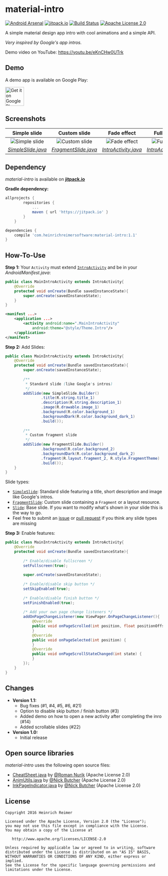 material-intro
=======================

[![Android Arsenal][23]][24]
[![jitpack.io][18]][4]
[![Build Status][19]][20]
[![Apache License 2.0][21]][22]

A simple material design app intro with cool animations and a simple API.

_Very inspired by Google's app intros._

Demo video on YouTube: https://youtu.be/eKnCHw0UTrk

Demo
----
A demo app is available on Google Play:

<a href="https://play.google.com/store/apps/details?id=com.heinrichreimersoftware.materialintro.demo">
	<img alt="Get it on Google Play" src="https://play.google.com/intl/en_us/badges/images/generic/en-play-badge.png" height="60" />
</a>

Screenshots
-----------

| Simple slide | Custom slide | Fade effect | Fullscreen |
|:-:|:-:|:-:|:-:|
| ![Simple slide][12] | ![Custom slide][13] | ![Fade effect][14] | ![Fullscreen][15] |
| [_SimpleSlide.java_][1] | [_FragmentSlide.java_][2] | [_IntroActivity.java_][3] | [_IntroActivity.java_][3] |

Dependency
----------

*material-intro* is available on [**jitpack.io**][4]

**Gradle dependency:**
````gradle
allprojects {
		repositories {
			...
			maven { url 'https://jitpack.io' }
		}
	}
````
````gradle
dependencies {
    compile 'com.heinrichreimersoftware:material-intro:1.1'
}
````

How-To-Use
-----

**Step 1:** Your `Activity` must extend [`IntroActivity`][3] and be in your *AndroidManifest.java*:
````java
public class MainIntroActivity extends IntroActivity{
    @Override
    protected void onCreate(Bundle savedInstanceState){
        super.onCreate(savedInstanceState);
    }
}
````

````xml
<manifest ...>
    <application ...>
        <activity android:name=".MainIntroActivity"
            android:theme="@style/Theme.Intro"/>
    </application>
</manifest>
````

**Step 2:** Add Slides:
````java
public class MainIntroActivity extends IntroActivity{
    @Override
    protected void onCreate(Bundle savedInstanceState){
        super.onCreate(savedInstanceState);
        
        /**
         * Standard slide (like Google's intros)
         */
        addSlide(new SimpleSlide.Builder()
                .title(R.string.title_1)
                .description(R.string.description_1)
                .image(R.drawable.image_1)
                .background(R.color.background_1)
                .backgroundDark(R.color.background_dark_1)
                .build());
        
        /**
         * Custom fragment slide
         */ 
        addSlide(new FragmentSlide.Builder()
                .background(R.color.background_2)
                .backgroundDark(R.color.background_dark_2)
                .fragment(R.layout.fragment_2, R.style.FragmentTheme)
                .build());
    }
}
````
Slide types:

- [`SimpleSlide`][2]: Standard slide featuring a title, short description and image like Google's intros.
- [`FragmentSlide`][1]: Custom slide containing a `Fragment` or a layout resource.
- [`Slide`][1]: Base slide. If you want to modify what's shown in your slide this is the way to go.
- Feel free to submit an [issue][10] or [pull request][11] if you think any slide types are missing

**Step 3:** Enable features:
````java
public class MainIntroActivity extends IntroActivity{
    @Override
    protected void onCreate(Bundle savedInstanceState){
    
        /* Enable/disable fullscreen */
        setFullscreen(true);
        
        super.onCreate(savedInstanceState);
    
        /* Enable/disable skip button */
        setSkipEnabled(true);
    
        /* Enable/disable finish button */
        setFinishEnabled(true);
        
        /* Add your own page change listeners */
        addOnPageChangeListener(new ViewPager.OnPageChangeListener(){
            @Override
            public void onPageScrolled(int position, float positionOffset, int positionOffsetPixels) {
            }
            @Override
            public void onPageSelected(int position) {
            }
            @Override
            public void onPageScrollStateChanged(int state) {
            }
        });
    }
}
````

Changes
-------

* **Version 1.1:**
    * Bug fixes (#1, #4, #5, #6, #21)
    * Option to disable skip button / finish button (#3)
    * Added demo on how to open a new activity after completing the inro (#14)
    * Added scrollable slides (#22)
* **Version 1.0:**
    * Initial release

Open source libraries
-------

*material-intro* uses the following open source files:

* [CheatSheet.java][5] by [@Roman Nurik][6] (Apache License 2.0)
* [AnimUtils.java][7] by [@Nick Butcher][8] (Apache License 2.0)
* [InkPageIndicator.java][9] by [@Nick Butcher][8] (Apache License 2.0)

License
-------

    Copyright 2016 Heinrich Reimer

    Licensed under the Apache License, Version 2.0 (the "License");
    you may not use this file except in compliance with the License.
    You may obtain a copy of the License at

       http://www.apache.org/licenses/LICENSE-2.0

    Unless required by applicable law or agreed to in writing, software
    distributed under the License is distributed on an "AS IS" BASIS,
    WITHOUT WARRANTIES OR CONDITIONS OF ANY KIND, either express or implied.
    See the License for the specific language governing permissions and
    limitations under the License.
    
    
[1]: https://github.com/HeinrichReimer/material-intro/blob/master/library/src/main/java/com/heinrichreimersoftware/materialintro/slide/FragmentSlide.java
[2]: https://github.com/HeinrichReimer/material-intro/blob/master/library/src/main/java/com/heinrichreimersoftware/materialintro/slide/SimpleSlide.java
[3]: https://github.com/HeinrichReimer/material-intro/blob/master/library/src/main/java/com/heinrichreimersoftware/materialintro/app/IntroActivity.java
[4]: https://jitpack.io/#com.heinrichreimersoftware/material-intro
[5]: https://gist.github.com/romannurik/3982005
[6]: https://github.com/romannurik
[7]: https://github.com/nickbutcher/plaid/blob/master/app/src/main/java/io/plaidapp/util/AnimUtils.java
[8]: https://github.com/nickbutcher
[9]: https://github.com/nickbutcher/plaid/blob/master/app/src/main/java/io/plaidapp/ui/widget/InkPageIndicator.java
[10]: issues
[11]: pulls
[12]: http://i.imgur.com/1lne2ys.png
[13]: http://i.imgur.com/J2iymrL.png
[14]: http://i.imgur.com/Xyok5qh.png
[15]: http://i.imgur.com/ft1wz2N.png
[18]: https://jitpack.io/v/com.heinrichreimersoftware/material-intro.svg
[19]: https://travis-ci.org/HeinrichReimer/material-intro.svg?branch=master
[20]: https://travis-ci.org/HeinrichReimer/material-intro
[21]: https://img.shields.io/github/license/HeinrichReimer/material-intro.svg
[22]: https://www.apache.org/licenses/LICENSE-2.0.html
[23]: https://img.shields.io/badge/Android%20Arsenal-material--intro-green.svg?style=true
[24]: https://android-arsenal.com/details/1/3206
